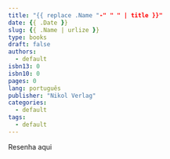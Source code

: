 ```yaml
---
title: "{{ replace .Name "-" " " | title }}"
date: {{ .Date }}
slug: {{ .Name | urlize }}
type: books
draft: false
authors:
  - default
isbn13: 0
isbn10: 0
pages: 0
lang: português
publisher: "Nikol Verlag"
categories:
  - default
tags:
  - default
---
```

Resenha aqui
